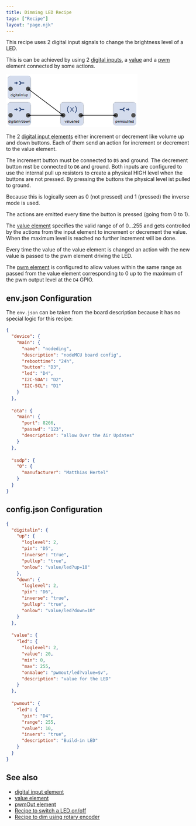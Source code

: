 ```yaml
---
title: Dimming LED Recipe
tags: ["Recipe"]
layout: "page.njk"
---
```


This recipe uses 2 digital input signals to change the brightness level of a LED.

This is can be achieved by using 2 [digital inputs](/elements/digitalin.md), a [value](/elements/value.md) and a [pwm](/elements/pwmout.md) element connected by some actions.

![Elements used in led recipe](/recipes/leddimflow.png)

The 2 [digital input elements](/elements/digitalin.md) either increment or decrement like volume up and down buttons.
Each of them send an action for increment or decrement to the value element.

The increment button must be connected to `D5` and ground. The decrement button mst be connected to `D6` and ground.
Both inputs are configured to use the internal pull up resistors to create a physical HIGH level when the buttons are not pressed.
By pressing the buttons the physical level ist pulled to ground.

Because this is logically seen as 0 (not pressed) and 1 (pressed) the inverse mode is used.

The actions are emitted every time the button is pressed (going from 0 to 1).

The [value element](/elements/value.md) specifies the valid range of of 0...255 and gets controlled by the actions from the input element to increment or decrement the value.
When the maximum level is reached no further increment will be done.

Every time the value of the value element is changed an action with the new value is passed to the pwm element driving the LED.

The [pwm element](/elements/pwmout.md) is configured to allow values within the same range as passed from the value element corresponding to 0 up to the maximum of the pwm output level at the `D4` GPIO.


## env.json Configuration

The `env.json` can be taken from the board description because it has no special logic for this recipe:

``` json
{
  "device": {
    "main": {
      "name": "nodeding",
      "description": "nodeMCU board config",
      "reboottime": "24h",
      "button": "D3",
      "led": "D4",
      "I2C-SDA": "D2",
      "I2C-SCL": "D1"
    }
  },

  "ota": {
    "main": {
      "port": 8266,
      "passwd": "123",
      "description": "allow Over the Air Updates"
    }
  },

  "ssdp": {
    "0": {
      "manufacturer": "Matthias Hertel"
    }
  }
}
```


## config.json Configuration

``` json
{
  "digitalin": {
    "up": {
      "loglevel": 2,
      "pin": "D5",
      "inverse": "true",
      "pullup": "true",
      "onlow": "value/led?up=10"
    },
    "down": {
      "loglevel": 2,
      "pin": "D6",
      "inverse": "true",
      "pullup": "true",
      "onlow": "value/led?down=10"
    }
  },

  "value": {
    "led": {
      "loglevel": 2,
      "value": 20,
      "min": 0,
      "max": 255,
      "onValue": "pwmout/led?value=$v",
      "description": "value for the LED"
    }
  },

  "pwmout": {
    "led": {
      "pin": "D4",
      "range": 255,
      "value": 10,
      "invers": "true",
      "description": "Build-in LED"
    }
  }
}
```

## See also

* [digital input element](/elements/digitalin.md)
* [value element](/elements/value.md)
* [pwmOut element](/elements/pwmout.md)
* [Recipe to switch a LED on/off](/recipes/led.md)
* [Recipe to dim using rotary encoder](/recipes/ledrotary.md)
